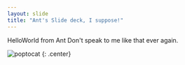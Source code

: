 ```yaml
---
layout: slide
title: "Ant's Slide deck, I suppose!"
---
```


HelloWorld from Ant
Don't speak to me like that ever again. 

![poptocat](https://octodex.github.com/images/poptocat.png)
{: .center}
